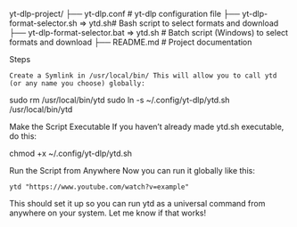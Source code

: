 yt-dlp-project/
├── yt-dlp.conf # yt-dlp configuration file
├── yt-dlp-format-selector.sh => ytd.sh# Bash script to select formats and download
├── yt-dlp-format-selector.bat => ytd.sh # Batch script (Windows) to select formats and download
├── README.md # Project documentation

Steps

    Create a Symlink in /usr/local/bin/ This will allow you to call ytd (or any name you choose) globally:

sudo rm /usr/local/bin/ytd
sudo ln -s ~/.config/yt-dlp/ytd.sh /usr/local/bin/ytd

Make the Script Executable If you haven’t already made ytd.sh executable, do this:

chmod +x ~/.config/yt-dlp/ytd.sh

Run the Script from Anywhere Now you can run it globally like this:

    ytd "https://www.youtube.com/watch?v=example"

This should set it up so you can run ytd as a universal command from anywhere on your system. Let me know if that works!
